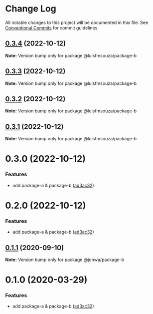 # Change Log

All notable changes to this project will be documented in this file.
See [Conventional Commits](https://conventionalcommits.org) for commit guidelines.

## [0.3.4](https://github.com/luisfmsouza/lerna-release-workflow/compare/@luisfmsouza/package-b@0.3.3...@luisfmsouza/package-b@0.3.4) (2022-10-12)

**Note:** Version bump only for package @luisfmsouza/package-b





## [0.3.3](https://github.com/luisfmsouza/lerna-release-workflow/compare/@luisfmsouza/package-b@0.3.2...@luisfmsouza/package-b@0.3.3) (2022-10-12)

**Note:** Version bump only for package @luisfmsouza/package-b





## [0.3.2](https://github.com/luisfmsouza/lerna-release-workflow/compare/@luisfmsouza/package-b@0.3.1...@luisfmsouza/package-b@0.3.2) (2022-10-12)

**Note:** Version bump only for package @luisfmsouza/package-b





## [0.3.1](https://github.com/luisfmsouza/lerna-release-workflow/compare/@luisfmsouza/package-b@0.3.0...@luisfmsouza/package-b@0.3.1) (2022-10-12)

**Note:** Version bump only for package @luisfmsouza/package-b





# 0.3.0 (2022-10-12)


### Features

* add package-a & package-b ([ad3ac32](https://github.com/luisfmsouza/lerna-release-workflow/commit/ad3ac32b960f58ca7618a3d08a28295a4fabcccb))





# 0.2.0 (2022-10-12)


### Features

* add package-a & package-b ([ad3ac32](https://github.com/jonwa/lerna-release-workflow/commit/ad3ac32b960f58ca7618a3d08a28295a4fabcccb))





## [0.1.1](https://github.com/jonwa/lerna-release-workflow/compare/@jonwa/package-b@0.1.0...@jonwa/package-b@0.1.1) (2020-09-10)

**Note:** Version bump only for package @jonwa/package-b





# 0.1.0 (2020-03-29)


### Features

* add package-a & package-b ([ad3ac32](https://github.com/jonwa/lerna-release-workflow/commit/ad3ac32b960f58ca7618a3d08a28295a4fabcccb))
